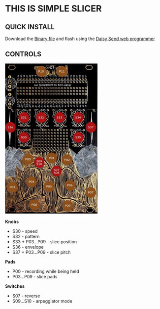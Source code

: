 # THIS IS SIMPLE SLICER

## QUICK INSTALL
Download the [Binary file](https://github.com/Synthux-Academy/simple-touch-instruments/raw/main/daisyduino/TouchSlicer/TouchSlicer.bin) and flash using the [Daisy Seed web programmer](https://electro-smith.github.io/Programmer/)

## CONTROLS
<img src="../../touch.jpeg" width="300"/>

**Knobs**
- S30 - speed
- S32 - pattern
- S33 + P03...P09 - slice position
- S36 - envelope
- S37 + P03...P09 - slice pitch

**Pads**
- P00 - recording while being held
- P03...P09 - slice pads
 
**Switches**
- S07 - reverse
- S09...S10 - arpeggiator mode 
